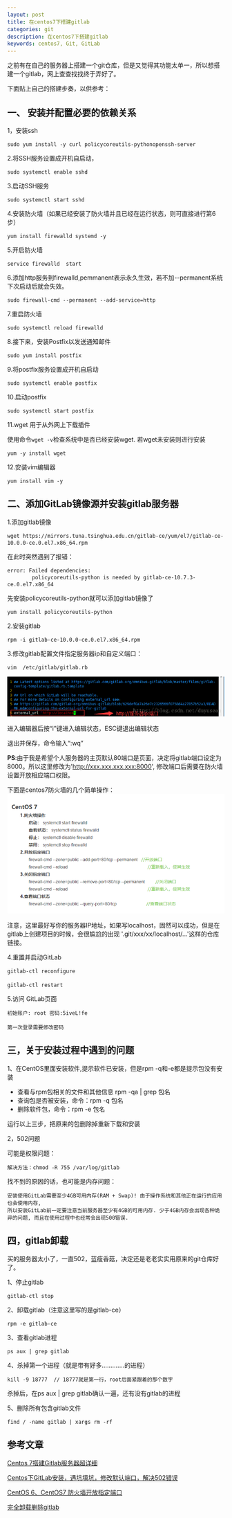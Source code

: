 ```yaml
---
layout: post
title: 在centos7下搭建gitlab
categories: git
description: 在centos7下搭建gitlab
keywords: centos7, Git, GitLab
---
```


之前有在自己的服务器上搭建一个git仓库，但是又觉得其功能太单一，所以想搭建一个gitlab，网上查查找找终于弄好了。

下面贴上自己的搭建步奏，以供参考：

一、 安装并配置必要的依赖关系
----

1，安装ssh

    sudo yum install -y curl policycoreutils-pythonopenssh-server

2.将SSH服务设置成开机自启动，

    sudo systemctl enable sshd

3.启动SSH服务

    sudo systemctl start sshd

4.安装防火墙（如果已经安装了防火墙并且已经在运行状态，则可直接进行第6步）

    yum install firewalld systemd -y

5.开启防火墙

    service firewalld  start

6.添加http服务到firewalld,pemmanent表示永久生效，若不加--permanent系统下次启动后就会失效。

    sudo firewall-cmd --permanent --add-service=http

7.重启防火墙

    sudo systemctl reload firewalld

8.接下来，安装Postfix以发送通知邮件

    sudo yum install postfix

9.将postfix服务设置成开机自启动

    sudo systemctl enable postfix

10.启动postfix

    sudo systemctl start postfix

11.wget 用于从外网上下载插件

使用命令`wget -v`检查系统中是否已经安装wget.
若wget未安装则进行安装

    yum -y install wget

12.安装vim编辑器

    yum install vim -y


二、添加GitLab镜像源并安装gitlab服务器
----
1.添加gitlab镜像

    wget https://mirrors.tuna.tsinghua.edu.cn/gitlab-ce/yum/el7/gitlab-ce-10.0.0-ce.0.el7.x86_64.rpm

在此时突然遇到了报错：

    error: Failed dependencies:
            policycoreutils-python is needed by gitlab-ce-10.7.3-ce.0.el7.x86_64

先安装policycoreutils-python就可以添加gitlab镜像了

    yum install policycoreutils-python



2.安装gitlab

    rpm -i gitlab-ce-10.0.0-ce.0.el7.x86_64.rpm

3.修改gitlab配置文件指定服务器ip和自定义端口：

    vim  /etc/gitlab/gitlab.rb

![](../../images/linux/gitlab-external_url.png)

进入编辑器后按“i”键进入编辑状态，ESC键退出编辑状态

退出并保存，命令输入“:wq”

**PS**:由于我是希望个人服务器的主页默认80端口是页面，决定将gitlab端口设定为8000。所以这里修改为'http://xxx.xxx.xxx.xxx:8000',
修改端口后需要在防火墙设置开放相应端口权限。

下面是centos7防火墙的几个简单操作：
![](../../images/linux/centos7-firewall.png)

注意，这里最好写你的服务器IP地址，如果写localhost，固然可以成功，但是在gitlab上创建项目的时候，会很尴尬的出现 '.git/xxx/xx/localhost/...'这样的仓库链接。


4.重置并启动GitLab

    gitlab-ctl reconfigure

    gitlab-ctl restart

5.访问 GitLab页面

    初始账户: root 密码:5iveL!fe

    第一次登录需要修改密码


三，关于安装过程中遇到的问题
----
1、在CentOS里面安装软件,提示软件已安装，但是rpm -q和-e都是提示包没有安装

* 查看与rpm包相关的文件和其他信息   rpm -qa | grep 包名
* 查询包是否被安装，命令：rpm -q 包名
* 删除软件包，命令：rpm -e 包名

运行以上三步，把原来的包删除掉重新下载和安装

2，502问题

可能是权限问题：

    解决方法：chmod -R 755 /var/log/gitlab

找不到的原因的话，也可能是内存问题：

    安装使用GitLab需要至少4GB可用内存(RAM + Swap)! 由于操作系统和其他正在运行的应用也会使用内存,
    所以安装GitLab前一定要注意当前服务器至少有4GB的可用内存. 少于4GB内存会出现各种诡异的问题, 而且在使用过程中也经常会出现500错误.


四，gitlab卸载
-----
买的服务器太小了，一直502，蓝瘦香菇，决定还是老老实实用原来的git仓库好了。

1、停止gitlab

    gitlab-ctl stop

2、卸载gitlab（注意这里写的是gitlab-ce）

    rpm -e gitlab-ce

3、查看gitlab进程

    ps aux | grep gitlab

4、杀掉第一个进程（就是带有好多.............的进程）

    kill -9 18777  // 18777就是第一行，root后面紧跟着的那个数字

杀掉后，在ps aux | grep gitlab确认一遍，还有没有gitlab的进程


5、删除所有包含gitlab文件

    find / -name gitlab | xargs rm -rf





参考文章
----
[Centos 7搭建Gitlab服务器超详细](https://blog.csdn.net/duyusean/article/details/80011540)

[Centos下GitLab安装，遇坑填坑，修改默认端口，解决502错误](https://blog.csdn.net/jacka654321/article/details/80629824)

[CentOS 6、CentOS7 防火墙开放指定端口](https://blog.csdn.net/jiang_2992/article/details/79725032)

[完全卸载删除gitlab](https://yq.aliyun.com/articles/114619)